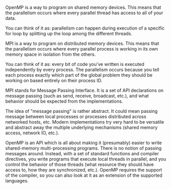 OpenMP is a way to program on shared memory devices. This means that the parallelism occurs where every parallel thread has access to all of your data.

You can think of it as: parallelism can happen during execution of a specific for loop by splitting up the loop among the different threads.

MPI is a way to program on distributed memory devices. This means that the parallelism occurs where every parallel process is working in its own memory space in isolation from the others.

You can think of it as: every bit of code you've written is executed independently by every process. The parallelism occurs because you tell each process exactly which part of the global problem they should be working on based entirely on their process ID.


MPI stands for Message Passing Interface. It is a set of API declarations on message passing (such as send, receive, broadcast, etc.), and what behavior should be expected from the implementations.

The idea of "message passing" is rather abstract. It could mean passing message between local processes or processes distributed across networked hosts, etc. Modern implementations try very hard to be versatile and abstract away the multiple underlying mechanisms (shared memory access, network IO, etc.).

OpenMP is an API which is all about making it (presumably) easier to write shared-memory multi-processing programs. There is no notion of passing messages around. Instead, with a set of standard functions and compiler directives, you write programs that execute local threads in parallel, and you control the behavior of those threads (what resource they should have access to, how they are synchronized, etc.). OpenMP requires the support of the compiler, so you can also look at it as an extension of the supported languages.

